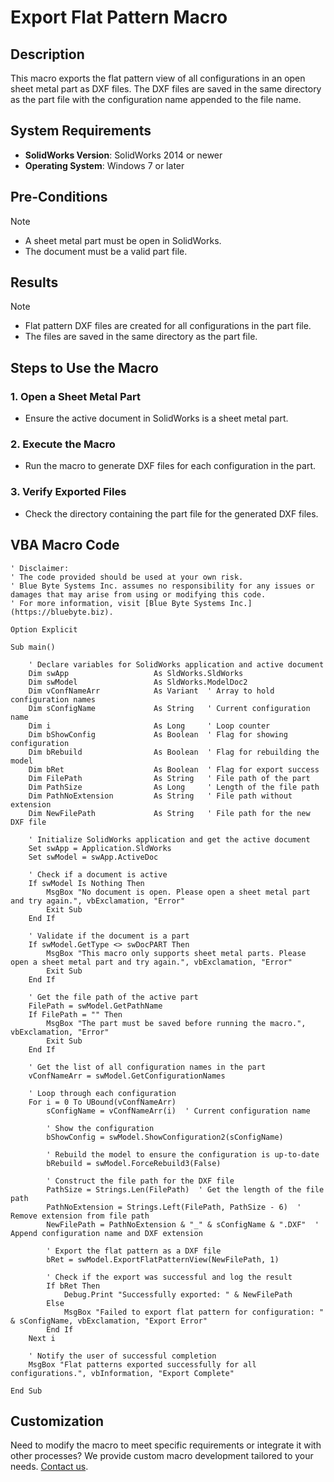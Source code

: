 # Export Flat Pattern Macro

## Description
This macro exports the flat pattern view of all configurations in an open sheet metal part as DXF files. The DXF files are saved in the same directory as the part file with the configuration name appended to the file name.

## System Requirements
- **SolidWorks Version**: SolidWorks 2014 or newer  
- **Operating System**: Windows 7 or later  

## Pre-Conditions
> [!NOTE]
> - A sheet metal part must be open in SolidWorks.
> - The document must be a valid part file.

## Results
> [!NOTE]
> - Flat pattern DXF files are created for all configurations in the part file.
> - The files are saved in the same directory as the part file.

## Steps to Use the Macro

### **1. Open a Sheet Metal Part**
   - Ensure the active document in SolidWorks is a sheet metal part.

### **2. Execute the Macro**
   - Run the macro to generate DXF files for each configuration in the part.

### **3. Verify Exported Files**
   - Check the directory containing the part file for the generated DXF files.

## VBA Macro Code

```vbnet
' Disclaimer:
' The code provided should be used at your own risk.  
' Blue Byte Systems Inc. assumes no responsibility for any issues or damages that may arise from using or modifying this code.  
' For more information, visit [Blue Byte Systems Inc.](https://bluebyte.biz).

Option Explicit

Sub main()

    ' Declare variables for SolidWorks application and active document
    Dim swApp                   As SldWorks.SldWorks
    Dim swModel                 As SldWorks.ModelDoc2
    Dim vConfNameArr            As Variant  ' Array to hold configuration names
    Dim sConfigName             As String   ' Current configuration name
    Dim i                       As Long     ' Loop counter
    Dim bShowConfig             As Boolean  ' Flag for showing configuration
    Dim bRebuild                As Boolean  ' Flag for rebuilding the model
    Dim bRet                    As Boolean  ' Flag for export success
    Dim FilePath                As String   ' File path of the part
    Dim PathSize                As Long     ' Length of the file path
    Dim PathNoExtension         As String   ' File path without extension
    Dim NewFilePath             As String   ' File path for the new DXF file

    ' Initialize SolidWorks application and get the active document
    Set swApp = Application.SldWorks
    Set swModel = swApp.ActiveDoc

    ' Check if a document is active
    If swModel Is Nothing Then
        MsgBox "No document is open. Please open a sheet metal part and try again.", vbExclamation, "Error"
        Exit Sub
    End If

    ' Validate if the document is a part
    If swModel.GetType <> swDocPART Then
        MsgBox "This macro only supports sheet metal parts. Please open a sheet metal part and try again.", vbExclamation, "Error"
        Exit Sub
    End If

    ' Get the file path of the active part
    FilePath = swModel.GetPathName
    If FilePath = "" Then
        MsgBox "The part must be saved before running the macro.", vbExclamation, "Error"
        Exit Sub
    End If

    ' Get the list of all configuration names in the part
    vConfNameArr = swModel.GetConfigurationNames

    ' Loop through each configuration
    For i = 0 To UBound(vConfNameArr)
        sConfigName = vConfNameArr(i)  ' Current configuration name

        ' Show the configuration
        bShowConfig = swModel.ShowConfiguration2(sConfigName)

        ' Rebuild the model to ensure the configuration is up-to-date
        bRebuild = swModel.ForceRebuild3(False)

        ' Construct the file path for the DXF file
        PathSize = Strings.Len(FilePath)  ' Get the length of the file path
        PathNoExtension = Strings.Left(FilePath, PathSize - 6)  ' Remove extension from file path
        NewFilePath = PathNoExtension & "_" & sConfigName & ".DXF"  ' Append configuration name and DXF extension

        ' Export the flat pattern as a DXF file
        bRet = swModel.ExportFlatPatternView(NewFilePath, 1)

        ' Check if the export was successful and log the result
        If bRet Then
            Debug.Print "Successfully exported: " & NewFilePath
        Else
            MsgBox "Failed to export flat pattern for configuration: " & sConfigName, vbExclamation, "Export Error"
        End If
    Next i

    ' Notify the user of successful completion
    MsgBox "Flat patterns exported successfully for all configurations.", vbInformation, "Export Complete"

End Sub
```

## Customization
Need to modify the macro to meet specific requirements or integrate it with other processes? We provide custom macro development tailored to your needs. [Contact us](https://bluebyte.biz/contact).